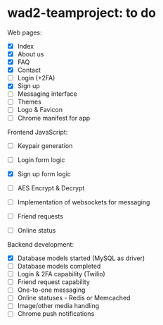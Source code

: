 # wad2-teamproject: to do

Web pages:
- [x] Index
- [x] About us
- [x] FAQ
- [x] Contact
- [ ] Login (+2FA)
- [x] Sign up
- [ ] Messaging interface
- [ ] Themes
- [ ] Logo & Favicon
- [ ] Chrome manifest for app

Frontend JavaScript:
- [ ] Keypair generation
- [ ] Login form logic
- [x] Sign up form logic
- [ ] AES Encrypt & Decrypt
- [ ] Implementation of websockets for messaging
- [ ] Friend requests
- [ ] Online status


Backend development:
- [x] Database models started (MySQL as driver)
- [ ] Database models completed
- [ ] Login & 2FA capability (Twilio)
- [ ] Friend request capability 
- [ ] One-to-one messaging
- [ ] Online statuses - Redis or Memcached
- [ ] Image/other media handling
- [ ] Chrome push notifications
